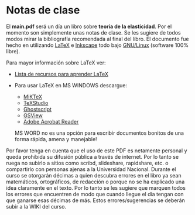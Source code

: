 # Notas de clase
El **main.pdf** será un día un libro sobre **teoría de la elasticidad**. Por el momento son simplemente unas notas de clase. Se les sugiere de todos modos mirar la bibliografía recomendada al final del libro.  El documento fue hecho en utilizando [LaTeX](http://tug.org/begin.html) e [Inkscape](http://www.inkscape.org/) todo bajo [GNU/Linux](http://www.debian.org) (software 100% libre).

Para mayor información sobre LaTeX ver:

* [Lista de recursos para aprender LaTeX](https://tex.stackexchange.com/questions/11/what-are-good-learning-resources-for-a-latex-beginner)
* Para usar LaTeX en MS WINDOWS descargue:
  * [MiKTeX](http://miktex.org/)
  * [TeXStudio](https://www.texstudio.org/)
  * [Ghostscript](http://www.ghostscript.com/)
  * [GSView](http://pages.cs.wisc.edu/%7Eghost/)
  * [Adobe Acrobat Reader](http://get.adobe.com/es/reader/)
  
  MS WORD no es una opción para escribir documentos bonitos de una forma rápida, amena y manejable!
  
Por favor tenga en cuenta que el uso de este PDF es netamente personal y queda prohibida su difusión pública a través de internet. Por lo tanto se ruega no subirlo a sitios como scribd, slideshare, rapidshare, etc. o compartirlo con personas ajenas a la Universidad Nacional. Durante el curso se otorgarán décimas a quien descubra errores en el libro ya sean matemáticos, ortográficos, de redacción o porque no se ha explicado una idea claramente en el texto. Por lo tanto se les sugiere que marquen todos los errores que encuentren de modo que cuando llegue el día tengan con que ganarse esas décimas de más. Estos errores/sugerencias se deberán subir a la WIKI del curso.